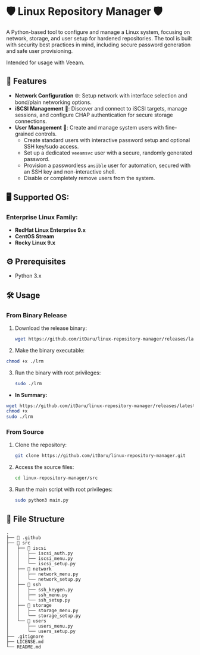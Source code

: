 # 🛡️  Linux Repository Manager 🛡️

A Python-based tool to configure and manage a Linux system, focusing on network, storage, and user setup for hardened repositories.
The tool is built with security best practices in mind, including secure password generation and safe user provisioning.

Intended for usage with Veeam.

## 🚀 Features

*   **Network Configuration** 🌐: Setup network with interface selection and bond/plain networking options.
*   **iSCSI Management** 🎯: Discover and connect to iSCSI targets, manage sessions, and configure CHAP authentication for secure storage connections.
*   **User Management** 👤: Create and manage system users with fine-grained controls.
    *   Create standard users with interactive password setup and optional SSH key/sudo access.
    *   Set up a dedicated `veeamsvc` user with a secure, randomly generated password.
    *   Provision a passwordless `ansible` user for automation, secured with an SSH key and non-interactive shell.
    *   Disable or completely remove users from the system.

## 🖥️ Supported OS:

### Enterprise Linux Family:
*   **RedHat Linux Enterprise 9.x**
*   **CentOS Stream**
*   **Rocky Linux 9.x**


## ⚙️  Prerequisites

*   Python 3.x

## 🛠️  Usage

### From Binary Release

1.  Download the release binary:
    ```bash
    wget https://github.com/itDaru/linux-repository-manager/releases/latest/download/lrm
    ```

2.  Make the binary executable:

   ```bash
   chmod +x ./lrm
   ```

3.  Run the binary with root privileges:

    ```bash
    sudo ./lrm
    ```


* **In Summary:**
```bash
wget https://github.com/itDaru/linux-repository-manager/releases/latest/download/lrm
chmod +x
sudo ./lrm
```

### From Source

1.  Clone the repository:

    ```bash
    git clone https://github.com/itDaru/linux-repository-manager.git
    ```

2.  Access the source files:

    ```bash
    cd linux-repository-manager/src
    ```

3.  Run the main script with root privileges:

    ```bash
    sudo python3 main.py
    ```

## 📂 File Structure

```
.
├── 📂 .github
├── 📂 src
│   ├── 📂 iscsi
│   │   ├── iscsi_auth.py
│   │   ├── iscsi_menu.py
│   │   └── iscsi_setup.py
│   ├── 📂 network
│   │   ├── network_menu.py
│   │   └── network_setup.py
│   ├── 📂 ssh
│   │   ├── ssh_keygen.py
│   │   ├── ssh_menu.py
│   │   └── ssh_setup.py
│   ├── 📂 storage
│   │   ├── storage_menu.py
│   │   └── storage_setup.py
│   └── 📂 users
│       ├── users_menu.py
│       └── users_setup.py
├── .gitignore
├── LICENSE.md
└── README.md
```
